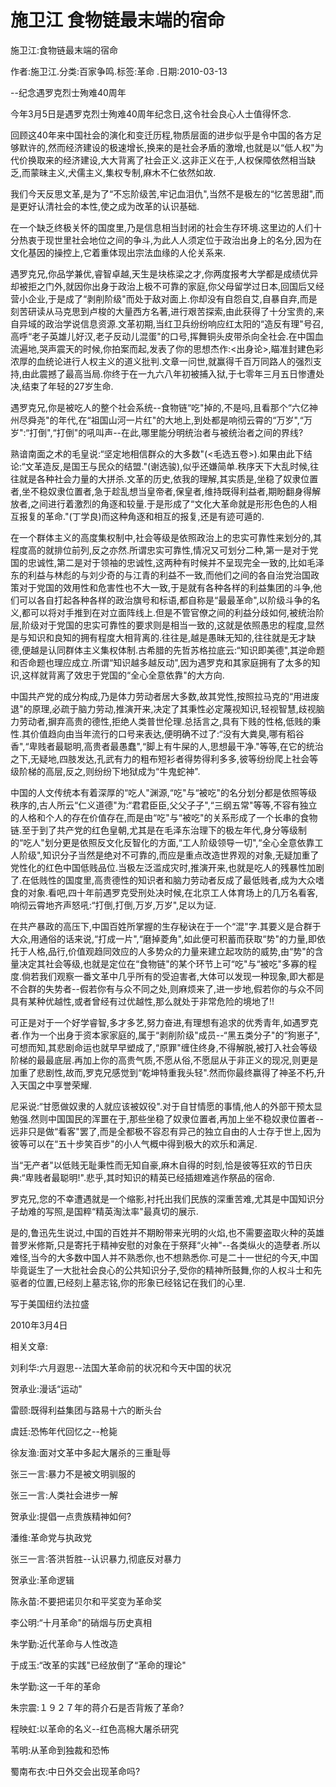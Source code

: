 # 施卫江  食物链最末端的宿命

施卫江:食物链最末端的宿命

作者:施卫江.分类:百家争鸣.标签:革命 .日期:2010-03-13

--纪念遇罗克烈士殉难40周年

今年3月5日是遇罗克烈士殉难40周年纪念日,这令社会良心人士值得怀念.

回顾这40年来中国社会的演化和变迁历程,物质层面的进步似乎是令中国的各方足够默许的,然而经济建设的极速增长,换来的是社会矛盾的激增,也就是以“低人权"为代价换取来的经济建设,大大背离了社会正义.这非正义在于,人权保障依然相当缺乏,而蒙昧主义,犬儒主义,集权专制,麻木不仁依然如故.

我们今天反思文革,是为了“不忘阶级苦,牢记血泪仇",当然不是极左的“忆苦思甜",而是更好认清社会的本性,使之成为改革的认识基础.

在一个缺乏终极关怀的国度里,乃是信息相当封闭的社会生存环境.这里边的人们十分热衷于现世里社会地位之间的争斗,为此人人须定位于政治出身上的名分,因为在文化基因的操控上,它着重体现出宗法血缘的人伦关系来.

遇罗克兄,你品学兼优,睿智卓越,天生是块栋梁之才,你两度报考大学都是成绩优异却被拒之门外,就因你出身于政治上极不可靠的家庭,你父母留学过日本,回国后又经营小企业,于是成了“剥削阶级"而处于敌对面上.你却没有自怨自艾,自暴自弃,而是刻苦研读从马克思到卢梭的大量西方名著,进行艰苦探索,由此获得了十分宝贵的,来自异域的政治学说信息资源.文革初期,当红卫兵纷纷响应红太阳的“造反有理"号召,高呼“老子英雄儿好汉,老子反动儿混蛋"的口号,挥舞铜头皮带杀向全社会.在中国血流遍地,哭声震天的时候,你拍案而起,发表了你的思想杰作:<出身论>,瞄准封建色彩浓厚的血统论进行人权主义的道义批判.文章一问世,就赢得千百万同路人的强烈支持,由此震撼了最高当局.你终于在一九六八年初被捕入狱,于七零年三月五日惨遭处决,结束了年轻的27岁生命.

遇罗克兄,你是被吃人的整个社会系统--食物链“吃"掉的,不是吗,且看那个“六亿神州尽舜尧"的年代,在“祖国山河一片红"的大地上,到处都是响彻云霄的“万岁",“万岁":“打倒",“打倒"的吼叫声--在此,哪里能分明统治者与被统治者之间的界线?

熟谙南面之术的毛皇说:“坚定地相信群众的大多数"(<毛选五卷>).如果由此下结论:“文革造反,是国王与民众的结盟."(谢选骏),似乎还嫌简单.秩序天下大乱时候,往往就是各种社会力量的大拼杀.文革的历史,依我的理解,其实质是,坐稳了奴隶位置者,坐不稳奴隶位置者,急于趁乱想当皇帝者,保皇者,维持既得利益者,期盼翻身得解放者,之间进行着激烈的角逐和较量.于是形成了“文化大革命就是形形色色的人相互报复的革命."(丁学良)而这种角逐和相互的报复,还是有迹可遁的.

在一个群体主义的高度集权制中,社会等级是依照政治上的忠实可靠性来划分的,其程度高的就排位前列,反之亦然.所谓忠实可靠性,情况又可划分二种,第一是对于党国的忠诚性,第二是对于领袖的忠诚性,这两种有时候并不呈现完全一致的,比如毛泽东的利益与林彪的与刘少奇的与江青的利益不一致,而他们之间的各自治党治国政策对于党国的效用性和危害性也不大一致,于是就有各种各样的利益集团的斗争,他们可以各自打起各种各样的政治旗号和标语,都自称是“最最革命",以阶级斗争的名义,都可以将对手推到在对立面阵线上.但是不管官僚之间的利益分歧如何,被统治阶层,阶级对于党国的忠实可靠性的要求则是相当一致的,这就是依照愚忠的程度,显然是与知识和良知的拥有程度大相背离的.往往是,越是愚昧无知的,往往就是无才缺德,便越是认同群体主义集权体制.古希腊的先哲苏格拉底云:“知识即美德",其逆命题和否命题也理应成立.所谓“知识越多越反动",因为遇罗克和其家庭拥有了太多的知识,这样就背离了效忠于党国的“全心全意依靠"的大方向.

中国共产党的成分构成,乃是体力劳动者居大多数,故其党性,按照拉马克的“用进废退"的原理,必疏于脑力劳动,推演开来,决定了其秉性必定蔑视知识,轻视智慧,歧视脑力劳动者,摒弃高贵的德性,拒绝人类普世伦理.总括言之,具有下贱的性格,低贱的秉性.其价值趋向由当年流行的口号来表达,便明确不过了:“没有大粪臭,哪有稻谷香",“卑贱者最聪明,高贵者最愚蠢",“脚上有牛屎的人,思想最干净."等等,在它的统治之下,无疑地,四肢发达,孔武有力的粗布短衫者得势得利多多,彼等纷纷爬上社会等级阶梯的高层,反之,则纷纷下地狱成为“牛鬼蛇神".

中国的人文传统本有着深厚的“吃人"渊源,“吃"与“被吃"的名分划分都是依照等级秩序的,古人所云“仁义道德"为:“君君臣臣,父父子子",“三纲五常"等等,不容有独立的人格和个人的存在价值存在,而是由“吃"与“被吃"的关系形成了一个长串的食物链.至于到了共产党的红色皇朝,尤其是在毛泽东治理下的极左年代,身分等级制的“吃人"划分更是依照反文化反智化的方面,“工人阶级领导一切",“全心全意依靠工人阶级",知识分子当然是绝对不可靠的,而应是重点改造世界观的对象,无疑加重了党性化的红色中国低贱品位.当极左泛滥成灾时,推演开来,也就是吃人的残暴性加剧了.在低贱性的国度里,高贵德性的知识者和脑力劳动者反成了最低贱者,成为大众嗜食的对象.看吧,四十年前遇罗克受刑处决时候,在北京工人体育场上的几万名看客,响彻云霄地齐声怒吼:“打倒,打倒,万岁,万岁",足以为证.

在共产暴政的高压下,中国百姓所掌握的生存秘诀在于一个“混"字.其要义是合群于大众,用通俗的话来说,“打成一片",“磨掉菱角",如此便可积蓄而获取“势"的力量,即依托于人格,品行,价值观趋同效应的人多势众的力量来建立起攻防的威势,由“势"的含量决定其社会等级,也就是定位在“食物链"的某个环节上可“吃"与“被吃"多寡的程度.倘若我们观察一番文革中几乎所有的受迫害者,大体可以发现一种现象,即大都是不合群的失势者--假若你有与众不同之处,则麻烦来了,进一步地,假若你的与众不同具有某种优越性,或者曾经有过优越性,那么就处于非常危险的境地了!!

可正是对于一个好学睿智,多才多艺,努力奋进,有理想有追求的优秀青年,如遇罗克者.作为一个出身于资本家家庭的,属于“剥削阶级"成员--“黑五类分子"的“狗崽子",可想而知,其悲剧命运也就早早塑成了,“原罪"缠住终身,不得解脱,被打入社会等级阶梯的最最底层.再加上你的高贵气质,不愿从俗,不愿屈从于非正义的现况,则更是加重了悲剧性,故而,罗克兄感觉到“乾坤特重我头轻".然而你最终赢得了神圣不朽,升入天国之中享誉荣耀.

尼采说:“甘愿做奴隶的人就应该被奴役".对于自甘情愿的事情,他人的外部干预太显勉强.然则中国国民的浑噩在于,那些坐稳了奴隶位置者,再加上坐不稳奴隶位置者--远非只是做“看客"罢了,而是全都极不容忍有异己的独立自由的人士存于世上,因为彼等可以在“五十步笑百步"的小人气概中得到极大的欢乐和满足.

当“无产者"以低贱无耻秉性而无知自豪,麻木自得的时刻,恰是彼等狂欢的节日庆典:“卑贱者最聪明!".悲乎,其时知识的精英已经插翅难逃作祭品的宿命.

罗克兄,您的不幸遭遇就是一个缩影,衬托出我们民族的深重苦难,尤其是中国知识分子劫难的写照,是国粹“精英淘汰率"最真切的展示.

是的,鲁迅先生说过,中国的百姓并不期盼带来光明的火焰,也不需要盗取火种的英雄普罗米修斯,只是寄托于精神安慰的对象在于祭拜“火神"--各类纵火的造孽者.所以难怪,当今的大多数中国人并不熟悉你,也不想熟悉你.可是二十一世纪的今天,中国毕竟诞生了一大批社会良心的公共知识分子,受你的精神所鼓舞,你的人权斗士和先驱者的位置,已经刻上墓志铭,你的形象已经铭记在我们的心里.

写于美国纽约法拉盛

2010年3月4日



相关文章:

刘利华:六月遐思--法国大革命前的状况和今天中国的状况

贺承业:漫话“运动"

雷颐:既得利益集团与路易十六的断头台

虞廷:恐怖年代回忆之--枪毙

徐友渔:面对文革中多起大屠杀的三重耻辱

张三一言:暴力不是被文明驯服的

张三一言:人类社会进步一解

贺承业:提倡一点贵族精神如何?

潘维:革命党与执政党

张三一言:答洪哲胜--认识暴力,彻底反对暴力

贺承业:革命逻辑

陈永苗:不要把诺贝尔和平奖变为革命奖

李公明:“十月革命"的硝烟与历史真相

朱学勤:近代革命与人性改造

于成玉:“改革的实践"已经放倒了“革命的理论"

朱学勤:这一千年的革命

朱宗震:１９２７年的蒋介石是否背叛了革命?

程映虹:以革命的名义--红色高棉大屠杀研究

苇明:从革命到独裁和恐怖

蜀南布衣:中日外交会出现革命吗?